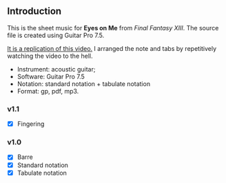 ## Introduction

This is the sheet music for **Eyes on Me** from *Final Fantasy XIII*. The source file is created using Guitar Pro 7.5.


[It is a replication of this video.](https://www.youtube.com/watch?v=PQuGDFJHw20) I arranged the note and tabs by repetitively watching the video to the hell.

- Instrument: acoustic guitar;
- Software: Guitar Pro 7.5
- Notation: standard notation + tabulate notation
- Format: gp, pdf, mp3.

### v1.1

- [x] Fingering

### v1.0

- [x] Barre
- [x] Standard notation
- [x] Tabulate notation 
